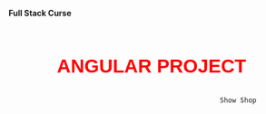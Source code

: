 **Full Stack Curse</br></br></br>** 


 <p style="color:red;font-family:'Helvetica';text-align: center;font-size:25pt"><b>ANGULAR PROJECT</b></p>          
 
  

                                                        Show Shop
                                  
                                  
  